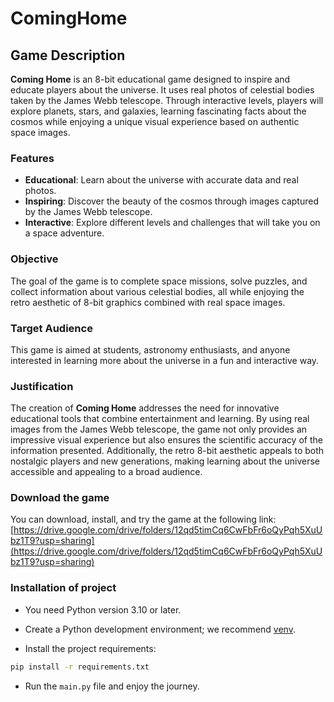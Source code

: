 # ComingHome

## Game Description

**Coming Home** is an 8-bit educational game designed to inspire and educate players about the universe. It uses real photos of celestial bodies taken by the James Webb telescope. Through interactive levels, players will explore planets, stars, and galaxies, learning fascinating facts about the cosmos while enjoying a unique visual experience based on authentic space images.

### Features

- **Educational**: Learn about the universe with accurate data and real photos.
- **Inspiring**: Discover the beauty of the cosmos through images captured by the James Webb telescope.
- **Interactive**: Explore different levels and challenges that will take you on a space adventure.

### Objective

The goal of the game is to complete space missions, solve puzzles, and collect information about various celestial bodies, all while enjoying the retro aesthetic of 8-bit graphics combined with real space images.

### Target Audience

This game is aimed at students, astronomy enthusiasts, and anyone interested in learning more about the universe in a fun and interactive way.

### Justification

The creation of **Coming Home** addresses the need for innovative educational tools that combine entertainment and learning. By using real images from the James Webb telescope, the game not only provides an impressive visual experience but also ensures the scientific accuracy of the information presented. Additionally, the retro 8-bit aesthetic appeals to both nostalgic players and new generations, making learning about the universe accessible and appealing to a broad audience.

### Download the game

You can download, install, and try the game at the following link: [https://drive.google.com/drive/folders/12qd5timCq6CwFbFr6oQyPqh5XuUbz1T9?usp=sharing](https://drive.google.com/drive/folders/12qd5timCq6CwFbFr6oQyPqh5XuUbz1T9?usp=sharing)

### Installation of project

- You need Python version 3.10 or later.

- Create a Python development environment; we recommend [venv](https://docs.python.org/3/library/venv.html).

- Install the project requirements:

```bash
pip install -r requirements.txt
```
- Run the `main.py` file and enjoy the journey.